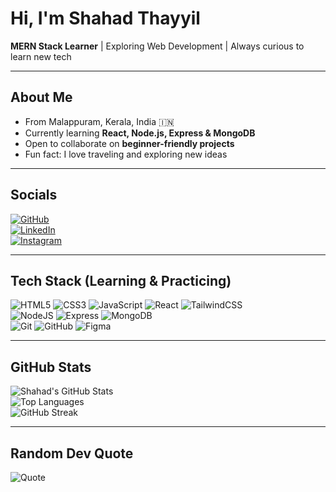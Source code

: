 # Hi, I'm Shahad Thayyil  

 **MERN Stack Learner** | Exploring Web Development |  Always curious to learn new tech  

---

## About Me
- From Malappuram, Kerala, India 🇮🇳  
- Currently learning **React, Node.js, Express & MongoDB**  
- Open to collaborate on **beginner-friendly projects**  
- Fun fact: I love traveling and exploring new ideas 

---

## Socials
[![GitHub](https://img.shields.io/badge/GitHub-181717?style=for-the-badge&logo=github&logoColor=white)](https://github.com/ShahadThayyil)  
[![LinkedIn](https://img.shields.io/badge/LinkedIn-0077B5?style=for-the-badge&logo=linkedin&logoColor=white)](https://www.linkedin.com/in/muhammad-shahad-t-379763373?utm_source=share&utm_campaign=share_via&utm_content=profile&utm_medium=android_app)  
[![Instagram](https://img.shields.io/badge/Instagram-E4405F?style=for-the-badge&logo=instagram&logoColor=white)](https://www.instagram.com/shahad_techno/)  

---

## Tech Stack (Learning & Practicing)
![HTML5](https://img.shields.io/badge/html5-%23E34F26.svg?style=for-the-badge&logo=html5&logoColor=white)
![CSS3](https://img.shields.io/badge/css3-%231572B6.svg?style=for-the-badge&logo=css3&logoColor=white)
![JavaScript](https://img.shields.io/badge/javascript-%23323330.svg?style=for-the-badge&logo=javascript&logoColor=%23F7DF1E)
![React](https://img.shields.io/badge/react-%2320232a.svg?style=for-the-badge&logo=react&logoColor=%2361DAFB)
![TailwindCSS](https://img.shields.io/badge/tailwindcss-%2338B2AC.svg?style=for-the-badge&logo=tailwind-css&logoColor=white)  
![NodeJS](https://img.shields.io/badge/node.js-6DA55F?style=for-the-badge&logo=node.js&logoColor=white)
![Express](https://img.shields.io/badge/express.js-%23404d59.svg?style=for-the-badge&logo=express&logoColor=%2361DAFB)
![MongoDB](https://img.shields.io/badge/MongoDB-%234ea94b.svg?style=for-the-badge&logo=mongodb&logoColor=white)  
![Git](https://img.shields.io/badge/git-%23F05033.svg?style=for-the-badge&logo=git&logoColor=white)
![GitHub](https://img.shields.io/badge/github-%23121011.svg?style=for-the-badge&logo=github&logoColor=white)
![Figma](https://img.shields.io/badge/figma-%23F24E1E.svg?style=for-the-badge&logo=figma&logoColor=white)

---

## GitHub Stats
![Shahad's GitHub Stats](https://github-readme-stats.vercel.app/api?username=ShahadThayyil&show_icons=true&theme=tokyonight)  
![Top Languages](https://github-readme-stats.vercel.app/api/top-langs/?username=ShahadThayyil&layout=compact&theme=tokyonight)  
![GitHub Streak](https://github-readme-streak-stats.herokuapp.com/?user=ShahadThayyil&theme=tokyonight)  

---

## Random Dev Quote
![Quote](https://quotes-github-readme.vercel.app/api?type=horizontal&theme=tokyonight)
